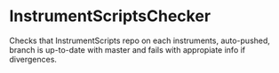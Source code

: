 # InstrumentScriptsChecker
Checks that InstrumentScripts repo on each instruments, auto-pushed, branch is up-to-date with master and fails with appropiate info if divergences.

